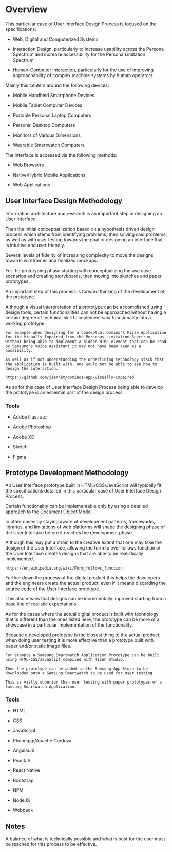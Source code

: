 # Overview

This particular case of User Interface Design Process is focused on the specifications:

- Web, Digital and Computerized Systems

- Interaction Design, particularly to increase usability across the Persona Spectrum and increase accessibility for the Persona Limitation Spectrum 

- Human-Computer Interaction, particularly for the use of improving approachability of complex machine systems by human operators

Mainly this centers around the following devices:

- Mobile Handheld Smartphone Devices

- Mobile Tablet Computer Devices

- Portable Personal Laptop Computers

- Personal Desktop Computers

- Monitors of Various Dimensions

- Wearable Smartwatch Computers

The interface is accessed via the following methods:

- Web Browsers

- Native/Hybrid Mobile Applications

- Web Applications

## User Interface Design Methodology

Information architecture and research is an important step in designing an User Interface. 

Then the initial conceptualization based on a hypothesis driven design process which stems from identifying problems, then solving said problems, as well as with user testing towards the goal of designing an interface that is intuitive and user friendly. 

Several levels of fidelity of increasing complexity to move the designs towards wireframes and finalized mockups. 

For the prototyping phase starting with conceptualizing the use case scenarios and creating storyboards, then moving into sketches and paper prototypes. 

An important step of this process is forward thinking of the development of the prototype. 

Although a visual interpretation of a prototype can be accomplished using design tools, certain functionalities can not be approached without having a certain degree of technical skill to implement said functionality into a working prototype.

    For example when designing for a conceptual Domino's Pizza Application for the Visually Impaired from the Personas Limitation Spectrum, without being able to implement a hidden HTML element that can be read by Samsung's Voice Assistant it may not have been seen as a possibility. 
    
    As well as if not understanding the underlining technology stack that the application is built with, one would not be able to see how to design the interaction.

    https://github.com/jaemnkm/dominos-app-visually-impaired

As so for this case of User Interface Design Process being able to develop the prototype is an essential part of the design process. 

### Tools

- Adobe Illustrator

- Adobe Photoshop

- Adobe XD

- Sketch

- Figma

## Prototype Development Methodology

An User Interface prototype built in HTML/CSS/JavaScript will typically fit the specifications detailed in this particular case of User Interface Design Process. 

Certain functionality can be implementable only by using a detailed approach to the Document Object Model. 

In other cases by staying aware of development patterns, frameworks, libraries, and limitations of web platforms will shape the designing phase of the User Interface before it reaches the development phase. 

Although this may put a strain to the creative extent that one may take the design of the User Interface, allowing the form to ever follows function of the User Interface creates designs that are able to be realistically implemented. 

    https://en.wikipedia.org/wiki/Form_follows_function

Further down the process of the digital product this helps the developers and the engineers create the actual product, even if it means discarding the source code of the User Interface prototype. 

This also means that designs can be incrementally improved starting from a base line of realistic expectations. 

As for the cases where the actual digital product is built with technology that is different than the ones listed here, the prototype can be more of a showcase in a particular implementation of the functionality. 

Because a developed prototype is the closest thing to the actual product, when doing user testing it is more effective than a prototype built with paper and/or static image files. 

    For example a Samsung Smartwatch Application Prototype can be built using HTML/CSS/JavaScipt compiled with Tizen Studio. 
    
    Then the prototype can be added to the Samsung App Store to be downloaded onto a Samsung Smartwatch to be used for user testing. 
    
    This is vastly superior than user testing with paper prototypes of a Samsung Smartwatch Application.

### Tools

- HTML

- CSS

- JavaScript

- Phonegap/Apache Cordova

- AngularJS

- ReactJS

- React Native

- Bootstrap

- NPM

- NodeJS

- Webpack

## Notes

A balance of what is technically possible and what is best for the user must be reached for this process to be effective.